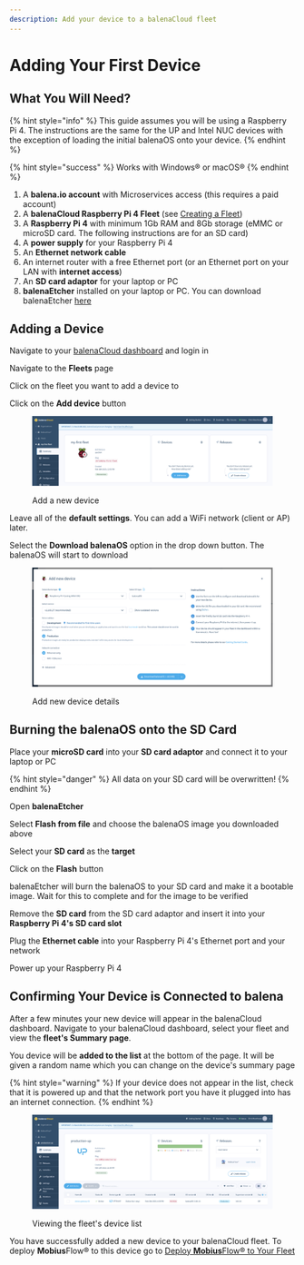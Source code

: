 ```yaml
---
description: Add your device to a balenaCloud fleet
---
```


# Adding Your First Device

## What You Will Need?

{% hint style="info" %}
This guide assumes you will be using a Raspberry Pi 4. The instructions are the same for the UP and Intel NUC devices with the exception of loading the initial balenaOS onto your device.
{% endhint %}

{% hint style="success" %}
Works with Windows® or macOS®
{% endhint %}

1. A **balena.io account** with Microservices access (this requires a paid account)
2. A **balenaCloud Raspberry Pi 4 Fleet** (see [Creating a Fleet](creating-a-fleet.md))
3. A **Raspberry Pi 4** with minimum 1Gb RAM and 8Gb storage (eMMC or microSD card. The following instructions are for an SD card)
4. A **power supply** for your Raspberry Pi 4
5. An **Ethernet network cable**
6. An internet router with a free Ethernet port (or an Ethernet port on your LAN with **internet access**)
7. An **SD card adaptor** for your laptop or PC
8. **balenaEtcher** installed on your laptop or PC. You can download balenaEtcher [here](https://www.balena.io/etcher)

## Adding a Device

Navigate to your [balenaCloud dashboard](https://dashboard.balena-cloud.com/?) and login in

Navigate to the **Fleets** page

Click on the fleet you want to add a device to

Click on the **Add device** button

<figure><img src="../../.gitbook/assets/Balena Add Device.png" alt=""><figcaption><p>Add a new device</p></figcaption></figure>

Leave all of the **default settings**. You can add a WiFi network (client or AP) later.&#x20;

Select the **Download balenaOS** option in the drop down button. The balenaOS will start to download

<figure><img src="../../.gitbook/assets/Balena Add Device Details.png" alt=""><figcaption><p>Add new device details</p></figcaption></figure>

## Burning the balenaOS onto the SD Card

Place your **microSD card** into your **SD card adaptor** and connect it to your laptop or PC

{% hint style="danger" %}
All data on your SD card will be overwritten!
{% endhint %}

Open **balenaEtcher**

Select **Flash from file** and choose the balenaOS image you downloaded above

Select your **SD card** as the **target**

Click on the **Flash** button

balenaEtcher will burn the balenaOS to your SD card and make it a bootable image. Wait for this to complete and for the image to be verified

Remove the **SD card** from the SD card adaptor and insert it into your **Raspberry Pi 4's SD card slot**

Plug the **Ethernet cable** into your Raspberry Pi 4's Ethernet port and your network

Power up your Raspberry Pi 4

## Confirming Your Device is Connected to balena

After a few minutes your new device will appear in the balenaCloud dashboard. Navigate to your balenaCloud dashboard, select your fleet and view the **fleet's Summary page**.

You device will be **added to the list** at the bottom of the page. It will be given a random name which you can change on the device's summary page

{% hint style="warning" %}
If your device does not appear in the list, check that it is powered up and that the network port you have it plugged into has an internet connection.
{% endhint %}

<figure><img src="../../.gitbook/assets/Balena Confirm Device Connected.png" alt=""><figcaption><p>Viewing the fleet's device list</p></figcaption></figure>

You have successfully added a new device to your balenaCloud fleet. To deploy **Mobius**Flow® to this device go to [Deploy **Mobius**Flow® to Your Fleet](deploy-mobiusflow-r-to-your-fleet.md)
